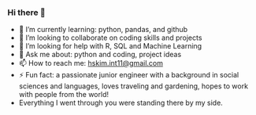 ### Hi there 👋

- 🌱 I’m currently learning: python, pandas, and github
- 👯 I’m looking to collaborate on coding skills and projects
- 🤔 I’m looking for help with R, SQL and Machine Learning
- 💬 Ask me about: python and coding, project ideas
- 📫 How to reach me: hskim.int11@gmail.com 
- ⚡ Fun fact: a passionate junior engineer with a background in social sciences and languages,
                loves traveling and gardening, hopes to work with people from the world!
- Everything I went through you were standing there by my side.

